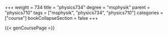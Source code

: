 +++
weight = 734
title = "physics734"
degree = "msphysik"
parent = "physics710"
tags = ["msphysik", "physics734", "physics710"]
categories = ["course"]
bookCollapseSection = false
+++

{{< genCoursePage >}}
